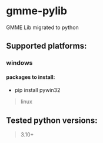 # gmme-pylib
GMME Lib migrated to python

## Supported platforms:
### windows
#### packages to install:
- pip install pywin32





> linux

## Tested python versions:
> 3.10+
